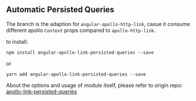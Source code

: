 Automatic Persisted Queries
---

The branch is the adaption for ``angular-apollo-http-link``, casue it consume different apollo ``Context`` props compared to ``apollo-http-link``.

to install:

`npm install angular-apollo-link-persisted-queries --save`

or 

`yarn add angular-apollo-link-persisted-queries --save`

About the options and usage of module itself, please refer to origin repo: [apollo-link-persisted-queries](https://github.com/apollographql/apollo-link-persisted-queries)